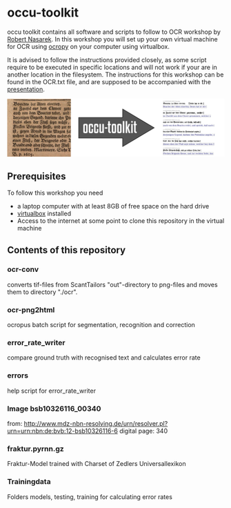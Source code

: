 # occu-toolkit

occu toolkit contains all software and scripts to follow to OCR workshop by [Robert Nasarek](https://github.com/rnsrk). In this workshop you will set up your own virtual machine for OCR using [ocropy](https://github.com/tmbdev/ocropy) on your computer using virtualbox.

It is advised to follow the instructions provided closely, as some script require to be executed in specific locations and will not work if your are in another location in the filesystem. The instructions for this workshop can be found in the OCR.txt file, and are supposed to be accompanied with the [presentation](https://prezi.com/p/xqwfolocpjy3/).

![alt text](https://github.com/olf42/occu-toolkit/raw/new_readme/occu-toolkit.png "occu toolkit showcase")

## Prerequisites

To follow this workshop you need

* a laptop computer with at least 8GB of free space on the hard drive
* [virtualbox](https://www.virtualbox.org/) installed
* Access to the internet at some point to clone this repository in the virtual machine

## Contents of this repository

### ocr-conv

converts tif-files from ScantTailors "out"-directory to png-files and moves them to directory "./ocr".

### ocr-png2html

ocropus batch script for segmentation, recognition and correction

### error_rate_writer

compare ground truth with recognised text and calculates error rate

### errors

help script for error_rate_writer

### Image bsb10326116_00340

from:  http://www.mdz-nbn-resolving.de/urn/resolver.pl?urn=urn:nbn:de:bvb:12-bsb10326116-6 
digital page: 340 

### fraktur.pyrnn.gz

Fraktur-Model trained with Charset of Zedlers Universallexikon

### Trainingdata

Folders models, testing, training for calculating error rates


